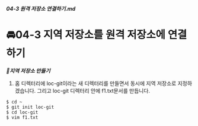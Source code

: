 ***04-3 원격 저장소 연결하기.md***

# 🚘04-3 지역 저장소를 원격 저장소에 연결하기

***🛵지역 저장소 만들기***
 1. 홈 디렉터리에 loc-git이라는 새 디렉터리를 만들면서 동시에 지역 저장소로 지정하겠습니다. 그리고 loc-git 디렉터리 안에 f1.txt문서를 만듭니다.
 ```
 $ cd ~
 $ git init loc-git
 $ cd loc-git
 $ vim f1.txt
 ```